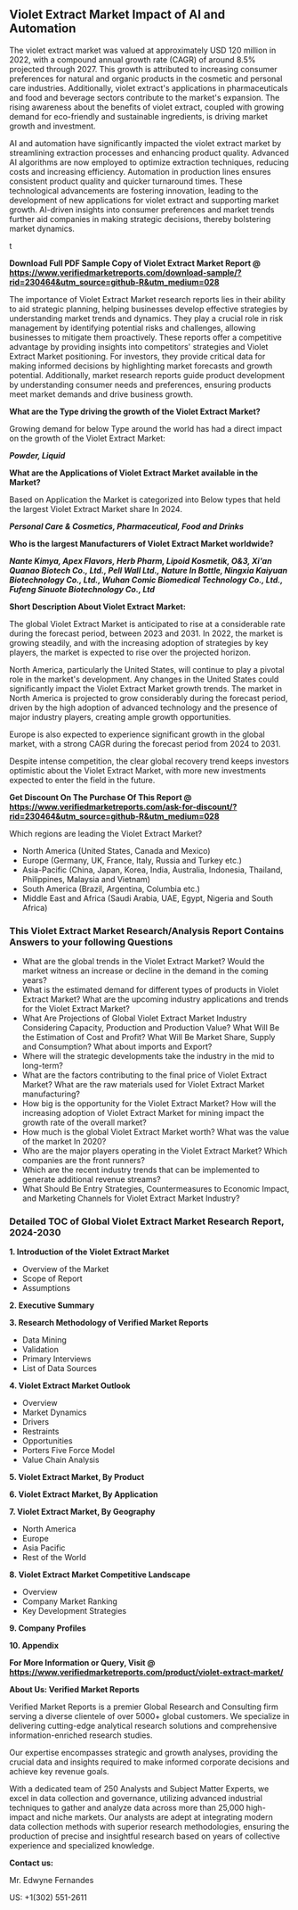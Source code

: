 <h2>Violet Extract Market Impact of AI and Automation</h2><p>The violet extract market was valued at approximately USD 120 million in 2022, with a compound annual growth rate (CAGR) of around 8.5% projected through 2027. This growth is attributed to increasing consumer preferences for natural and organic products in the cosmetic and personal care industries. Additionally, violet extract's applications in pharmaceuticals and food and beverage sectors contribute to the market's expansion. The rising awareness about the benefits of violet extract, coupled with growing demand for eco-friendly and sustainable ingredients, is driving market growth and investment.</p><p>AI and automation have significantly impacted the violet extract market by streamlining extraction processes and enhancing product quality. Advanced AI algorithms are now employed to optimize extraction techniques, reducing costs and increasing efficiency. Automation in production lines ensures consistent product quality and quicker turnaround times. These technological advancements are fostering innovation, leading to the development of new applications for violet extract and supporting market growth. AI-driven insights into consumer preferences and market trends further aid companies in making strategic decisions, thereby bolstering market dynamics.</p>t</p><p id="" class=""><strong>Download Full PDF Sample Copy of Violet Extract Market Report @ <a href="https://www.verifiedmarketreports.com/download-sample/?rid=230464&utm_source=github-R&utm_medium=028" target="_blank">https://www.verifiedmarketreports.com/download-sample/?rid=230464&utm_source=github-R&utm_medium=028</a></strong></p><p>The importance of&nbsp;Violet Extract Market research reports lies in their ability to aid strategic planning, helping businesses develop effective strategies by understanding market trends and dynamics. They play a crucial role in risk management by identifying potential risks and challenges, allowing businesses to mitigate them proactively. These reports offer a competitive advantage by providing insights into competitors' strategies and Violet Extract Market positioning. For investors, they provide critical data for making informed decisions by highlighting market forecasts and growth potential. Additionally, market research reports guide product development by understanding consumer needs and preferences, ensuring products meet market demands and drive business growth.</p><p><strong>What are the&nbsp;Type driving the growth of the Violet Extract Market?</strong></p><p id="" class="">Growing demand for below Type around the world has had a direct impact on the growth of the Violet Extract Market:</p><em><strong>Powder, Liquid</strong></em></p><strong>What are the&nbsp;Applications&nbsp;of Violet Extract Market available in the Market?</strong></p><p id="" class="">Based on Application the Market is categorized into Below types that held the largest Violet Extract Market share In 2024.</p><em><strong>Personal Care & Cosmetics, Pharmaceutical, Food and Drinks</strong></em></p><strong>Who is the largest Manufacturers of Violet Extract Market worldwide?</strong></p><p><em><strong>Nante Kimya, Apex Flavors, Herb Pharm, Lipoid Kosmetik, O&3, Xi'an Quanao Biotech Co., Ltd., Pell Wall Ltd., Nature In Bottle, Ningxia Kaiyuan Biotechnology Co., Ltd., Wuhan Comic Biomedical Technology Co., Ltd., Fufeng Sinuote Biotechnology Co., Ltd</strong></em></p><p id="" class=""><strong>Short Description About Violet Extract Market:</strong></p><p>The global Violet Extract Market is anticipated to rise at a considerable rate during the forecast period, between 2023 and 2031. In 2022, the market is growing steadily, and with the increasing adoption of strategies by key players, the market is expected to rise over the projected horizon.</p><p>North America, particularly the United States, will continue to play a pivotal role in the market's development. Any changes in the United States could significantly impact the Violet Extract Market growth trends. The market in North America is projected to grow considerably during the forecast period, driven by the high adoption of advanced technology and the presence of major industry players, creating ample growth opportunities.</p><p>Europe is also expected to experience significant growth in the global market, with a strong CAGR during the forecast period from 2024 to 2031.</p><p>Despite intense competition, the clear global recovery trend keeps investors optimistic about the Violet Extract Market, with more new investments expected to enter the field in the future.</p><p id="" class=""><strong>Get Discount On The Purchase Of This Report @ <a href="https://www.verifiedmarketreports.com/ask-for-discount/?rid=230464&utm_source=github-R&utm_medium=028" target="_blank">https://www.verifiedmarketreports.com/ask-for-discount/?rid=230464&utm_source=github-R&utm_medium=028</a></strong></p>Which regions are leading the Violet Extract Market?</p><ul><li>North America (United States, Canada and Mexico)</li><li>Europe (Germany, UK, France, Italy, Russia and Turkey etc.)</li><li>Asia-Pacific (China, Japan, Korea, India, Australia, Indonesia, Thailand, Philippines, Malaysia and Vietnam)</li><li>South America (Brazil, Argentina, Columbia etc.)</li><li>Middle East and Africa (Saudi Arabia, UAE, Egypt, Nigeria and South Africa)</li></ul><h3 id="" class="">This Violet Extract Market Research/Analysis Report Contains Answers to your following Questions</h3><ul><li>What are the global trends in the Violet Extract Market? Would the market witness an increase or decline in the demand in the coming years?</li><li>What is the estimated demand for different types of products in Violet Extract Market? What are the upcoming industry applications and trends for the Violet Extract Market?</li><li>What Are Projections of Global Violet Extract Market Industry Considering Capacity, Production and Production Value? What Will Be the Estimation of Cost and Profit? What Will Be Market Share, Supply and Consumption? What about imports and Export?</li><li>Where will the strategic developments take the industry in the mid to long-term?</li><li>What are the factors contributing to the final price of Violet Extract Market? What are the raw materials used for Violet Extract Market manufacturing?</li><li>How big is the opportunity for the Violet Extract Market? How will the increasing adoption of Violet Extract Market for mining impact the growth rate of the overall market?</li><li>How much is the global Violet Extract Market worth? What was the value of the market In 2020?</li><li>Who are the major players operating in the Violet Extract Market? Which companies are the front runners?</li><li>Which are the recent industry trends that can be implemented to generate additional revenue streams?</li><li>What Should Be Entry Strategies, Countermeasures to Economic Impact, and Marketing Channels for Violet Extract Market Industry?</li></ul><h3 id="" class="">Detailed TOC of Global Violet Extract Market Research Report, 2024-2030</h3><p id="" class=""><strong>1. Introduction of the Violet Extract Market</strong></p><ul><li>Overview of the Market</li><li>Scope of Report</li><li>Assumptions</li></ul><p id="" class=""><strong>2. Executive Summary</strong></p><p id="" class=""><strong>3. Research Methodology of Verified Market Reports</strong></p><ul><li>Data Mining</li><li>Validation</li><li>Primary Interviews</li><li>List of Data Sources</li></ul><p id="" class=""><strong>4. Violet Extract Market Outlook</strong></p><ul><li>Overview</li><li>Market Dynamics</li><li>Drivers</li><li>Restraints</li><li>Opportunities</li><li>Porters Five Force Model</li><li>Value Chain Analysis</li></ul><p id="" class=""><strong>5. Violet Extract Market, By Product</strong></p><p id="" class=""><strong>6. Violet Extract Market, By Application</strong></p><p id="" class=""><strong>7. Violet Extract Market, By Geography</strong></p><ul><li>North America</li><li>Europe</li><li>Asia Pacific</li><li>Rest of the World</li></ul><p id="" class=""><strong>8. Violet Extract Market Competitive Landscape</strong></p><ul><li>Overview</li><li>Company Market Ranking</li><li>Key Development Strategies</li></ul><p id="" class=""><strong>9. Company Profiles</strong></p><p id="" class=""><strong>10. Appendix</strong></p><p id="" class=""><strong>For More Information or Query, Visit @ <a href="https://www.verifiedmarketreports.com/product/violet-extract-market/" target="_blank">https://www.verifiedmarketreports.com/product/violet-extract-market/</a></strong></p><p id="" class=""><strong>About Us: Verified Market Reports</strong></p><p id="" class="">Verified Market Reports is a premier Global Research and Consulting firm serving a diverse clientele of over 5000+ global customers. We specialize in delivering cutting-edge analytical research solutions and comprehensive information-enriched research studies.</p><p id="" class="">Our expertise encompasses strategic and growth analyses, providing the crucial data and insights required to make informed corporate decisions and achieve key revenue goals.</p><p id="" class="">With a dedicated team of 250 Analysts and Subject Matter Experts, we excel in data collection and governance, utilizing advanced industrial techniques to gather and analyze data across more than 25,000 high-impact and niche markets. Our analysts are adept at integrating modern data collection methods with superior research methodologies, ensuring the production of precise and insightful research based on years of collective experience and specialized knowledge.</p><p id="" class=""><strong>Contact us:</strong></p><p id="" class="">Mr. Edwyne Fernandes</p><p id="" class="">US: +1(302) 551-2611</p>